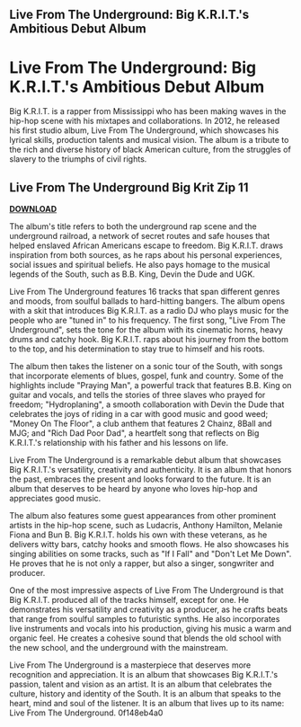 ## Live From The Underground: Big K.R.I.T.'s Ambitious Debut Album

  
# Live From The Underground: Big K.R.I.T.'s Ambitious Debut Album
 
Big K.R.I.T. is a rapper from Mississippi who has been making waves in the hip-hop scene with his mixtapes and collaborations. In 2012, he released his first studio album, Live From The Underground, which showcases his lyrical skills, production talents and musical vision. The album is a tribute to the rich and diverse history of black American culture, from the struggles of slavery to the triumphs of civil rights.
 
## Live From The Underground Big Krit Zip 11


[**DOWNLOAD**](https://www.google.com/url?q=https%3A%2F%2Fbltlly.com%2F2tLrMc&sa=D&sntz=1&usg=AOvVaw0CWGU8jaUnLgiD_rqbvoXc)

 
The album's title refers to both the underground rap scene and the underground railroad, a network of secret routes and safe houses that helped enslaved African Americans escape to freedom. Big K.R.I.T. draws inspiration from both sources, as he raps about his personal experiences, social issues and spiritual beliefs. He also pays homage to the musical legends of the South, such as B.B. King, Devin the Dude and UGK.
 
Live From The Underground features 16 tracks that span different genres and moods, from soulful ballads to hard-hitting bangers. The album opens with a skit that introduces Big K.R.I.T. as a radio DJ who plays music for the people who are "tuned in" to his frequency. The first song, "Live From The Underground", sets the tone for the album with its cinematic horns, heavy drums and catchy hook. Big K.R.I.T. raps about his journey from the bottom to the top, and his determination to stay true to himself and his roots.
 
The album then takes the listener on a sonic tour of the South, with songs that incorporate elements of blues, gospel, funk and country. Some of the highlights include "Praying Man", a powerful track that features B.B. King on guitar and vocals, and tells the stories of three slaves who prayed for freedom; "Hydroplaning", a smooth collaboration with Devin the Dude that celebrates the joys of riding in a car with good music and good weed; "Money On The Floor", a club anthem that features 2 Chainz, 8Ball and MJG; and "Rich Dad Poor Dad", a heartfelt song that reflects on Big K.R.I.T.'s relationship with his father and his lessons on life.
 
Live From The Underground is a remarkable debut album that showcases Big K.R.I.T.'s versatility, creativity and authenticity. It is an album that honors the past, embraces the present and looks forward to the future. It is an album that deserves to be heard by anyone who loves hip-hop and appreciates good music.
  
The album also features some guest appearances from other prominent artists in the hip-hop scene, such as Ludacris, Anthony Hamilton, Melanie Fiona and Bun B. Big K.R.I.T. holds his own with these veterans, as he delivers witty bars, catchy hooks and smooth flows. He also showcases his singing abilities on some tracks, such as "If I Fall" and "Don't Let Me Down". He proves that he is not only a rapper, but also a singer, songwriter and producer.
 
One of the most impressive aspects of Live From The Underground is that Big K.R.I.T. produced all of the tracks himself, except for one. He demonstrates his versatility and creativity as a producer, as he crafts beats that range from soulful samples to futuristic synths. He also incorporates live instruments and vocals into his production, giving his music a warm and organic feel. He creates a cohesive sound that blends the old school with the new school, and the underground with the mainstream.
 
Live From The Underground is a masterpiece that deserves more recognition and appreciation. It is an album that showcases Big K.R.I.T.'s passion, talent and vision as an artist. It is an album that celebrates the culture, history and identity of the South. It is an album that speaks to the heart, mind and soul of the listener. It is an album that lives up to its name: Live From The Underground.
 0f148eb4a0
